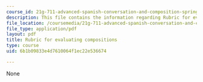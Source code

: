 ```yaml
---
course_id: 21g-711-advanced-spanish-conversation-and-composition-spring-2014
description: This file contains the information regarding Rubric for evaluating compositions.
file_location: /coursemedia/21g-711-advanced-spanish-conversation-and-composition-spring-2014/6b1b09833e4d7610064f1ec22e536674_MIT21G_711S14_Comp_Rub.pdf
file_type: application/pdf
layout: pdf
title: Rubric for evaluating compositions
type: course
uid: 6b1b09833e4d7610064f1ec22e536674

---
```

None